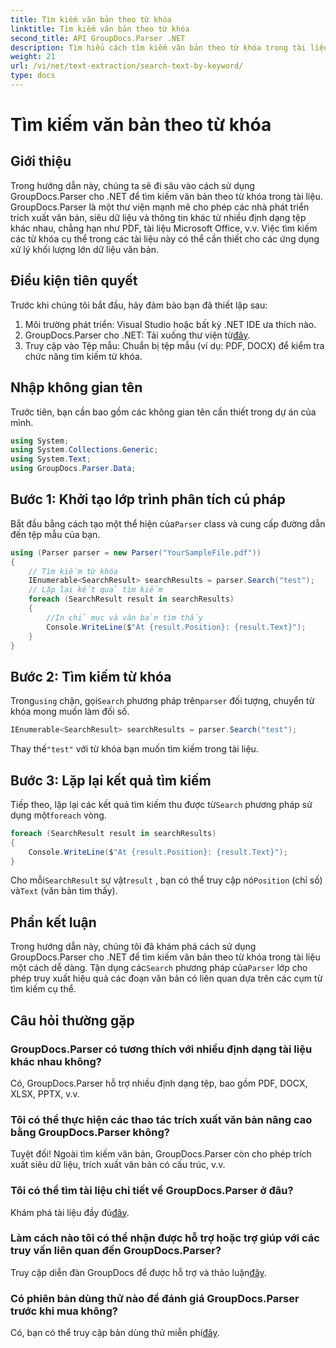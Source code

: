 ```yaml
---
title: Tìm kiếm văn bản theo từ khóa
linktitle: Tìm kiếm văn bản theo từ khóa
second_title: API GroupDocs.Parser .NET
description: Tìm hiểu cách tìm kiếm văn bản theo từ khóa trong tài liệu bằng GroupDocs.Parser cho .NET. Trích xuất hiệu quả nội dung có liên quan một cách dễ dàng.
weight: 21
url: /vi/net/text-extraction/search-text-by-keyword/
type: docs
---
```

# Tìm kiếm văn bản theo từ khóa

## Giới thiệu
Trong hướng dẫn này, chúng ta sẽ đi sâu vào cách sử dụng GroupDocs.Parser cho .NET để tìm kiếm văn bản theo từ khóa trong tài liệu. GroupDocs.Parser là một thư viện mạnh mẽ cho phép các nhà phát triển trích xuất văn bản, siêu dữ liệu và thông tin khác từ nhiều định dạng tệp khác nhau, chẳng hạn như PDF, tài liệu Microsoft Office, v.v. Việc tìm kiếm các từ khóa cụ thể trong các tài liệu này có thể cần thiết cho các ứng dụng xử lý khối lượng lớn dữ liệu văn bản.
## Điều kiện tiên quyết
Trước khi chúng tôi bắt đầu, hãy đảm bảo bạn đã thiết lập sau:
1. Môi trường phát triển: Visual Studio hoặc bất kỳ .NET IDE ưa thích nào.
2.  GroupDocs.Parser cho .NET: Tải xuống thư viện từ[đây](https://releases.groupdocs.com/parser/net/).
3. Truy cập vào Tệp mẫu: Chuẩn bị tệp mẫu (ví dụ: PDF, DOCX) để kiểm tra chức năng tìm kiếm từ khóa.

## Nhập không gian tên
Trước tiên, bạn cần bao gồm các không gian tên cần thiết trong dự án của mình.
```csharp
using System;
using System.Collections.Generic;
using System.Text;
using GroupDocs.Parser.Data;
```
## Bước 1: Khởi tạo lớp trình phân tích cú pháp
 Bắt đầu bằng cách tạo một thể hiện của`Parser` class và cung cấp đường dẫn đến tệp mẫu của bạn.
```csharp
using (Parser parser = new Parser("YourSampleFile.pdf"))
{
    // Tìm kiếm từ khóa
    IEnumerable<SearchResult> searchResults = parser.Search("test");
    // Lặp lại kết quả tìm kiếm
    foreach (SearchResult result in searchResults)
    {
        //In chỉ mục và văn bản tìm thấy
        Console.WriteLine($"At {result.Position}: {result.Text}");
    }
}
```
## Bước 2: Tìm kiếm từ khóa
 Trong`using` chặn, gọi`Search` phương pháp trên`parser` đối tượng, chuyển từ khóa mong muốn làm đối số.
```csharp
IEnumerable<SearchResult> searchResults = parser.Search("test");
```
 Thay thế`"test"` với từ khóa bạn muốn tìm kiếm trong tài liệu.
## Bước 3: Lặp lại kết quả tìm kiếm
 Tiếp theo, lặp lại các kết quả tìm kiếm thu được từ`Search` phương pháp sử dụng một`foreach` vòng.
```csharp
foreach (SearchResult result in searchResults)
{
    Console.WriteLine($"At {result.Position}: {result.Text}");
}
```
 Cho mỗi`SearchResult` sự vật`result` , bạn có thể truy cập nó`Position` (chỉ số) và`Text` (văn bản tìm thấy).

## Phần kết luận
 Trong hướng dẫn này, chúng tôi đã khám phá cách sử dụng GroupDocs.Parser cho .NET để tìm kiếm văn bản theo từ khóa trong tài liệu một cách dễ dàng. Tận dụng các`Search` phương pháp của`Parser` lớp cho phép truy xuất hiệu quả các đoạn văn bản có liên quan dựa trên các cụm từ tìm kiếm cụ thể.

## Câu hỏi thường gặp
### GroupDocs.Parser có tương thích với nhiều định dạng tài liệu khác nhau không?
Có, GroupDocs.Parser hỗ trợ nhiều định dạng tệp, bao gồm PDF, DOCX, XLSX, PPTX, v.v.
### Tôi có thể thực hiện các thao tác trích xuất văn bản nâng cao bằng GroupDocs.Parser không?
Tuyệt đối! Ngoài tìm kiếm văn bản, GroupDocs.Parser còn cho phép trích xuất siêu dữ liệu, trích xuất văn bản có cấu trúc, v.v.
### Tôi có thể tìm tài liệu chi tiết về GroupDocs.Parser ở đâu?
Khám phá tài liệu đầy đủ[đây](https://tutorials.groupdocs.com/parser/net/).
### Làm cách nào tôi có thể nhận được hỗ trợ hoặc trợ giúp với các truy vấn liên quan đến GroupDocs.Parser?
 Truy cập diễn đàn GroupDocs để được hỗ trợ và thảo luận[đây](https://forum.groupdocs.com/c/parser/17).
### Có phiên bản dùng thử nào để đánh giá GroupDocs.Parser trước khi mua không?
 Có, bạn có thể truy cập bản dùng thử miễn phí[đây](https://releases.groupdocs.com/).